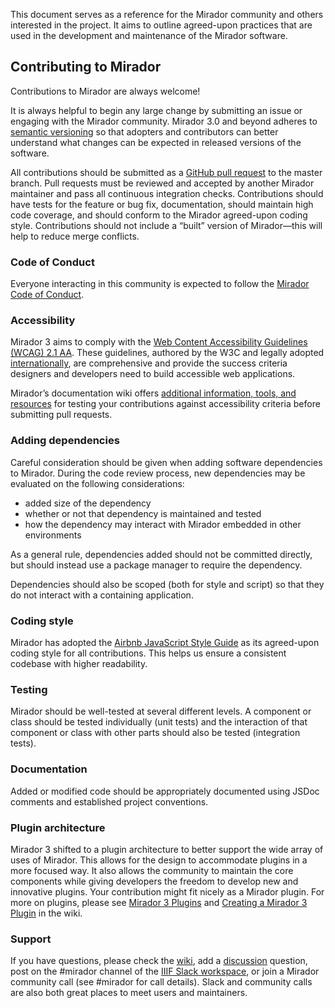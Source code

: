 This document serves as a reference for the Mirador community and others interested in the project. It aims to outline agreed-upon practices that are used in the development and maintenance of the Mirador software.


## Contributing to Mirador

Contributions to Mirador are always welcome!

It is always helpful to begin any large change by submitting an issue or engaging with the Mirador community. Mirador 3.0 and beyond adheres to [semantic versioning](https://semver.org/) so that adopters and contributors can better understand what changes can be expected in released versions of the software.

All contributions should be submitted as a [GitHub pull request](https://help.github.com/articles/about-pull-requests/) to the master branch. Pull requests must be reviewed and accepted by another Mirador maintainer and pass all continuous integration checks. Contributions should have tests for the feature or bug fix, documentation, should maintain high code coverage, and should conform to the Mirador agreed-upon coding style. Contributions should not include a “built” version of Mirador—this will help to reduce merge conflicts.

### Code of Conduct
Everyone interacting in this community is expected to follow the [Mirador Code of Conduct](https://github.com/ProjectMirador/mirador/blob/master/CODE_OF_CONDUCT.md).

### Accessibility
Mirador 3 aims to comply with the [Web Content Accessibility Guidelines (WCAG) 2.1 AA](https://www.w3.org/WAI/standards-guidelines/wcag/). These guidelines, authored by the W3C and legally adopted [internationally](https://www.w3.org/WAI/policies/?q=wcag-20), are comprehensive and provide the success criteria designers and developers need to build accessible web applications.

Mirador’s documentation wiki offers [additional information, tools, and resources](https://github.com/ProjectMirador/mirador/wiki/M3-Accessibility-Guidelines-for-Contributors) for testing your contributions against accessibility criteria before submitting pull requests.

### Adding dependencies
Careful consideration should be given when adding software dependencies to Mirador. During the code review process, new dependencies may be evaluated on the following considerations:

-   added size of the dependency
-   whether or not that dependency is maintained and tested
-   how the dependency may interact with Mirador embedded in other environments
    
As a general rule, dependencies added should not be committed directly, but should instead use a package manager to require the dependency.

Dependencies should also be scoped (both for style and script) so that they do not interact with a containing application.

### Coding style
Mirador has adopted the [Airbnb JavaScript Style Guide](https://github.com/airbnb/javascript) as its agreed-upon coding style for all contributions. This helps us ensure a consistent codebase with higher readability.

### Testing
Mirador should be well-tested at several different levels. A component or class should be tested individually (unit tests) and the interaction of that component or class with other parts should also be tested (integration tests).

### Documentation
Added or modified code should be appropriately documented using JSDoc comments and established project conventions.

### Plugin architecture
Mirador 3 shifted to a plugin architecture to better support the wide array of uses of Mirador. This allows for the design to accommodate plugins in a more focused way. It also allows the community to maintain the core components while giving developers the freedom to develop new and innovative plugins. Your contribution might fit nicely as a Mirador plugin. For more on plugins, please see [Mirador 3 Plugins](https://github.com/ProjectMirador/mirador/wiki/Mirador-3-plugins) and [Creating a Mirador 3 Plugin](https://github.com/ProjectMirador/mirador/wiki/M3---Creating-a-Mirador-plugin) in the wiki.

### Support
If you have questions, please check the [wiki](https://github.com/ProjectMirador/mirador/wiki), add a [discussion](https://github.com/ProjectMirador/mirador/discussions) question, post on the #mirador channel of the [IIIF Slack workspace](http://iiif.slack.com/), or join a Mirador community call (see #mirador for call details). Slack and community calls are also both great places to meet users and maintainers.
